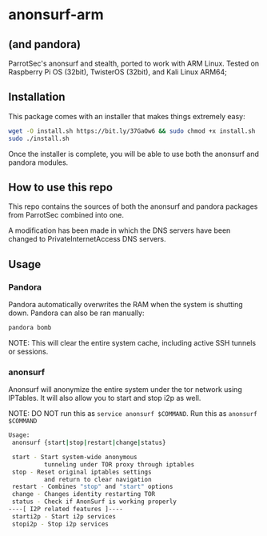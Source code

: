 # anonsurf-arm
## (and pandora)


ParrotSec's anonsurf and stealth, ported to work with ARM Linux. Tested on Raspberry Pi OS (32bit), TwisterOS (32bit), and Kali Linux ARM64;

## Installation
This package comes with an installer that makes things extremely easy:

```bash
wget -O install.sh https://bit.ly/37GaOw6 && sudo chmod +x install.sh
sudo ./install.sh
```

Once the installer is complete, you will be able to use both the anonsurf and pandora modules.

## How to use this repo

This repo contains the sources of both the anonsurf and pandora packages from ParrotSec combined into one.

A modification has been made in which the DNS servers have been changed to PrivateInternetAccess DNS servers.

## Usage
### Pandora
Pandora automatically overwrites the RAM when the system is shutting down. Pandora can also be ran manually:
```bash
pandora bomb
```

NOTE: This will clear the entire system cache, including active SSH tunnels or sessions.

### anonsurf
Anonsurf will anonymize the entire system under the tor network using IPTables. It will also allow you to start and stop i2p as well.

NOTE: DO NOT run this as ```service anonsurf $COMMAND```. Run this as ```anonsurf $COMMAND```

```bash
Usage:
 anonsurf {start|stop|restart|change|status}

 start - Start system-wide anonymous
          tunneling under TOR proxy through iptables
 stop - Reset original iptables settings
          and return to clear navigation
 restart - Combines "stop" and "start" options
 change - Changes identity restarting TOR 
 status - Check if AnonSurf is working properly
----[ I2P related features ]----
 starti2p - Start i2p services
 stopi2p - Stop i2p services
```

